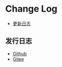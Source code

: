 # Change Log

- [更新日志](https://layui.dev/docs/versions.html)

## 发行日志
- [Github](https://github.com/layui/layui/releases)
- [Gitee](https://gitee.com/layui/layui/releases)
